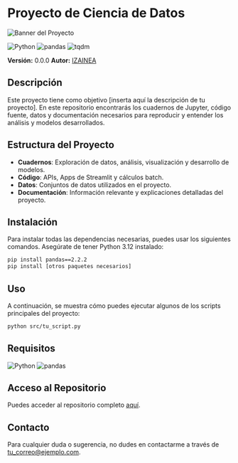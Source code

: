 # Proyecto de Ciencia de Datos

![Banner del Proyecto](https://via.placeholder.com/800x200.png?text=Proyecto+Ciencia+de+Datos)

![Python](https://img.shields.io/badge/Python-3.10-blue)
![pandas](https://img.shields.io/badge/pandas-2.2.3-orange)
![tqdm](https://img.shields.io/badge/tqdm-4.67.0-lightgrey)


**Versión:** 0.0.0
**Autor:** [IZAINEA](mailto:cizaineam@gmail.com)  


## Descripción

Este proyecto tiene como objetivo [inserta aquí la descripción de tu proyecto]. En este repositorio encontrarás los cuadernos de Jupyter, código fuente, datos y documentación necesarios para reproducir y entender los análisis y modelos desarrollados.

## Estructura del Proyecto

- **Cuadernos**: Exploración de datos, análisis, visualización y desarrollo de modelos.
- **Código**: APIs, Apps de Streamlit y cálculos batch.
- **Datos**: Conjuntos de datos utilizados en el proyecto.
- **Documentación**: Información relevante y explicaciones detalladas del proyecto.

## Instalación

Para instalar todas las dependencias necesarias, puedes usar los siguientes comandos. Asegúrate de tener Python 3.12 instalado:

```bash
pip install pandas==2.2.2
pip install [otros paquetes necesarios]
```

## Uso

A continuación, se muestra cómo puedes ejecutar algunos de los scripts principales del proyecto:

```bash
python src/tu_script.py
```

## Requisitos

![Python](https://img.shields.io/badge/Python-3.12-blue)
![pandas](https://img.shields.io/badge/pandas-2.2.2-orange)

## Acceso al Repositorio

Puedes acceder al repositorio completo [aquí](https://github.com/tu_usuario/tu_repositorio).

## Contacto

Para cualquier duda o sugerencia, no dudes en contactarme a través de [tu_correo@ejemplo.com](mailto:tu_correo@ejemplo.com).

